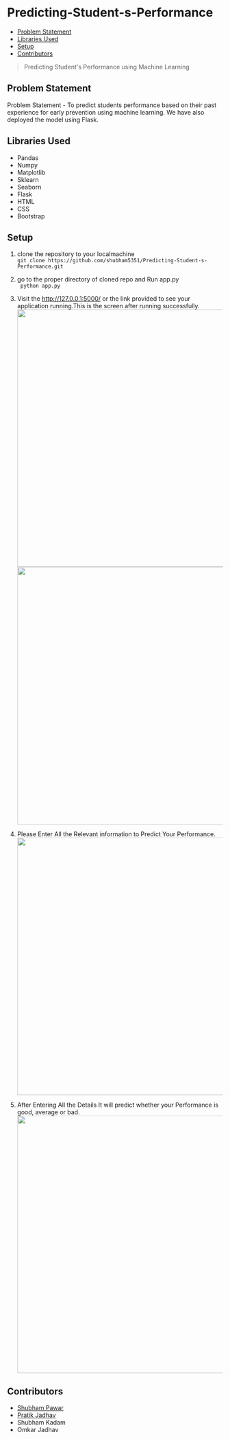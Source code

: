 # Predicting-Student-s-Performance

- [Problem Statement](#problem-statement)
- [Libraries Used](#libraries-used)
- [Setup](#setup)
- [Contributors](#contributors)


> Predicting Student's Performance using Machine Learning

## Problem Statement

Problem Statement - 
To predict students performance based on their past experience for early prevention using machine learning. We have also deployed the model using Flask.

## Libraries Used

- Pandas
- Numpy
- Matplotlib
- Sklearn
- Seaborn 
- Flask
- HTML
- CSS
- Bootstrap

## Setup

1) clone the repository to your localmachine<br>
``` git clone https://github.com/shubham5351/Predicting-Student-s-Performance.git ```

2) go to the proper directory of cloned repo and Run app.py<br>
``` python app.py```

3) Visit the http://127.0.0.1:5000/ or the link provided to see your application running.This is the screen after running successfully.<br>
<img src="https://github.com/shubham5351/Predicting-Student-s-Performance-/tree/main/Screenshots/1.JPG" width=1000 height=600></img><br>
<img src="https://github.com/shubham5351/Predicting-Student-s-Performance-/tree/main/Screenshots/2.JPG" width=1000 height=600></img>


4) Please Enter All the Relevant information to Predict Your Performance.<br>
<img src="https://github.com/shubham5351/Predicting-Student-s-Performance-/tree/main/Screenshots/3.JPG" width=1000 height=600></img>

5) After Entering All the Details It will predict whether your Performance is good, average or bad.<br>
<img src="https://github.com/shubham5351/Hate-Speech-Detection/blob/main/Screenshots/Screenshots/4.JPG" width=1000 height=600></img>

## Contributors

- [Shubham Pawar](https://github.com/shubham5351)
- [Pratik Jadhav](https://github.com/Pratikj0203)
- Shubham Kadam
- Omkar Jadhav
